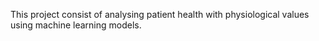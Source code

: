 This project consist of analysing patient health with physiological values using machine learning models.
